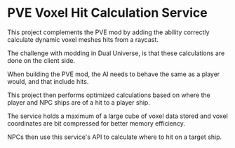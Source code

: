 # PVE Voxel Hit Calculation Service

This project complements the PVE mod by adding the ability correctly calculate dynamic voxel meshes hits from a raycast.

The challenge with modding in Dual Universe, is that these calculations are done on the client side. 

When building the PVE mod, the AI needs to behave the same as a player would, and that include hits.

This project then performs optimized calculations based on where the player and NPC ships are of a hit to a player ship.

The service holds a maximum of a large cube of voxel data stored and voxel coordinates are bit compressed for better memory efficiency.

NPCs then use this service's API to calculate where to hit on a target ship.
